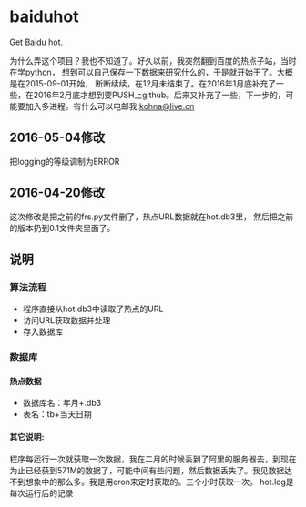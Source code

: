 # baiduhot
Get Baidu hot.

为什么弄这个项目？我也不知道了。好久以前，我突然翻到百度的热点子站，当时在学python，
想到可以自己保存一下数据来研究什么的，于是就开始干了。大概是在2015-09-01开始，
断断续续，在12月未结束了。在2016年1月底补充了一些，在2016年2月底才想到要PUSH上github。后来又补充了一些，下一步的，可能要加入多进程。有什么可以电邮我:kohna@live.cn


## 2016-05-04修改
把logging的等级调制为ERROR

## 2016-04-20修改

这次修改是把之前的frs.py文件删了，热点URL数据就在hot.db3里，
然后把之前的版本扔到0.1文件夹里面了。

## 说明


### 算法流程

* 程序直接从hot.db3中读取了热点的URL
* 访问URL获取数据并处理
* 存入数据库


### 数据库

#### 热点数据

* 数据库名：年月+.db3
* 表名：tb+当天日期

#### 其它说明:
程序每运行一次就获取一次数据，我在二月的时候丢到了阿里的服务器去，到现在为止已经获到571M的数据了，可能中间有些问题，然后数据丢失了。我见数据达不到想象中的那么多。我是用cron来定时获取的。三个小时获取一次。
hot.log是每次运行后的记录